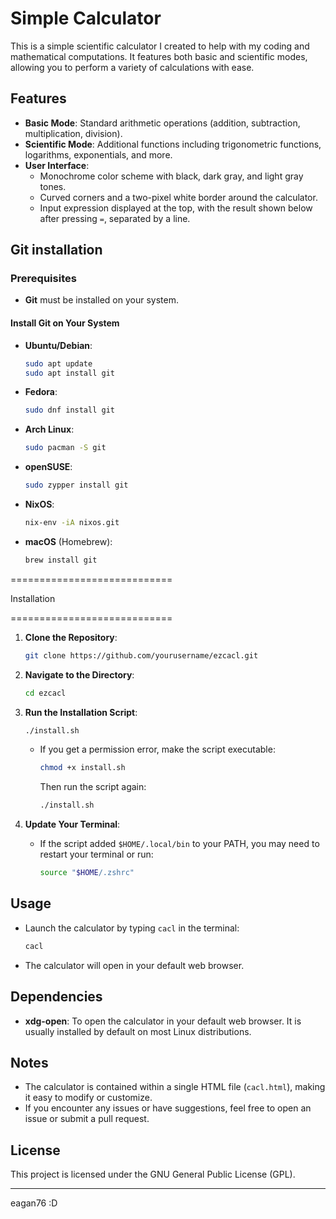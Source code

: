 # Simple Calculator

This is a simple scientific calculator I created to help with my coding and mathematical computations. It features both basic and scientific modes, allowing you to perform a variety of calculations with ease.

## Features

- **Basic Mode**: Standard arithmetic operations (addition, subtraction, multiplication, division).
- **Scientific Mode**: Additional functions including trigonometric functions, logarithms, exponentials, and more.
- **User Interface**:
  - Monochrome color scheme with black, dark gray, and light gray tones.
  - Curved corners and a two-pixel white border around the calculator.
  - Input expression displayed at the top, with the result shown below after pressing `=`, separated by a line.

## Git installation

### Prerequisites

- **Git** must be installed on your system.

#### Install Git on Your System

- **Ubuntu/Debian**:

  ```bash
  sudo apt update
  sudo apt install git
  ```

- **Fedora**:

  ```bash
  sudo dnf install git
  ```

- **Arch Linux**:

  ```bash
  sudo pacman -S git
  ```

- **openSUSE**:

  ```bash
  sudo zypper install git
  ```

- **NixOS**:

  ```bash
  nix-env -iA nixos.git
  ```

- **macOS** (Homebrew):

  ```bash
  brew install git
  ```

============================

Installation

============================


1. **Clone the Repository**:

   ```bash
   git clone https://github.com/yourusername/ezcacl.git
   ```

2. **Navigate to the Directory**:

   ```bash
   cd ezcacl
   ```

3. **Run the Installation Script**:

   ```bash
   ./install.sh
   ```

   - If you get a permission error, make the script executable:

     ```bash
     chmod +x install.sh
     ```

     Then run the script again:

     ```bash
     ./install.sh
     ```

4. **Update Your Terminal**:

   - If the script added `$HOME/.local/bin` to your PATH, you may need to restart your terminal or run:

     ```bash
     source "$HOME/.zshrc"
     ```

## Usage

- Launch the calculator by typing `cacl` in the terminal:

  ```bash
  cacl
  ```

- The calculator will open in your default web browser.

## Dependencies

- **xdg-open**: To open the calculator in your default web browser. It is usually installed by default on most Linux distributions.

## Notes

- The calculator is contained within a single HTML file (`cacl.html`), making it easy to modify or customize.
- If you encounter any issues or have suggestions, feel free to open an issue or submit a pull request.

## License

This project is licensed under the GNU General Public License (GPL).

---
eagan76 :D
